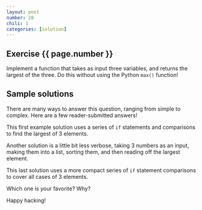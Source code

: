 ```yaml
---
layout: post
number: 28
chili: 1
categories: [solution]
---
```


## Exercise {{ page.number }}

Implement a function that takes as input three variables, and returns the largest of the three. Do this without using the Python `max()` function!

## Sample solutions

There are many ways to answer this question, ranging from simple to complex. Here are a few reader-submitted answers!

This first example solution uses a series of `if` statements and comparisons to find the largest of 3 elements.

<script src="https://gist.github.com/zhangyu1534/74c42eee472f929034ff373ec91b9c1c.js"></script>

Another solution is a little bit less verbose, taking 3 numbers as an input, making them into a list, sorting them, and then reading off the largest element.

<script src="https://gist.github.com/kuko-mainroot/d9a1109ef138c93f73a01661178b820a.js"></script>

This last solution uses a more compact series of `if` statement comparisons to cover all cases of 3 elements.

<script src="https://gist.github.com/kanampalli/f35bc42895fad02336b780acd60044ec.js"></script>

Which one is your favorite? Why?

Happy hacking!